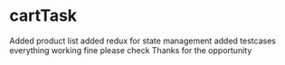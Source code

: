 # cartTask
Added product list
added redux for state management
added testcases
everything working fine please check Thanks for the opportunity
